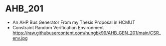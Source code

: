 # AHB_201
* An AHP Bus Generator From my Thesis Proposal in HCMUT
* Constraint Random Verification Environment
https://raw.githubusercontent.com/hungbk99/AHB_GEN_201/main/CSR_env.jpg

